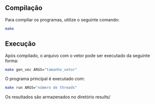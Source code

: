 ## Compilação

Para compilar os programas, utilize o seguinte comando:

```bash
make
```
## Execução 

Após compilado, o arquivo com o vetor pode ser executado da seguinte forma:

```bash 
make gen_vec ARGS="tamanho_vetor"
```
O programa principal é executado com:

```bash 
make run ARGS="número de threads"
```
Os resultados são armazenados no diretório results/
